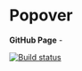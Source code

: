 # Popover

**GitHub Page** - 

[![Build status](https://ci.appveyor.com/api/projects/status/6ihf976lf3u1luwb?svg=true)](https://ci.appveyor.com/project/dmiweb/popovers)

